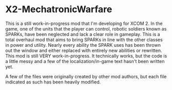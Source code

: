 # X2-MechatronicWarfare

This is a still work-in-progress mod that I'm developing for XCOM 2. In the game, one of the units that the player can control, robotic soldiers known as SPARKs, have been neglected and lack a clear role in gameplay. This is a total overhaul mod that aims to bring SPARKs in line with the other classes in power and utility. Nearly every ability the SPARK uses has been thrown out the window and either replaced with entirely new abilities or rewritten. This mod is still VERY work-in-progress. It technically works, but the code is a little messy and a few of the localization/in-game text hasn't been written yet.

A few of the files were originally created by other mod authors, but each file indicated as such has been heavily modified.
